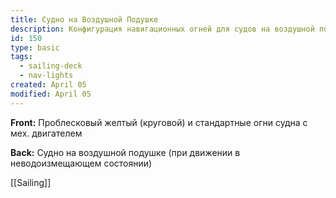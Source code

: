 ```yaml
---
title: Судно на Воздушной Подушке
description: Конфигурация навигационных огней для судов на воздушной подушке
id: 150
type: basic
tags:
  - sailing-deck
  - nav-lights
created: April 05
modified: April 05
---
```

**Front:**
Проблесковый желтый (круговой) и стандартные огни судна с мех. двигателем

**Back:**
Судно на воздушной подушке (при движении в неводоизмещающем состоянии)

[[Sailing]] 